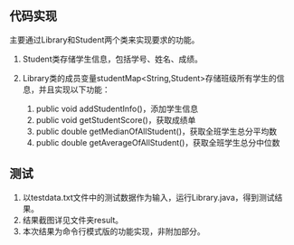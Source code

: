 ## 代码实现

主要通过Library和Student两个类来实现要求的功能。

1. Student类存储学生信息，包括学号、姓名、成绩。

2. Library类的成员变量studentMap<String,Student>存储班级所有学生的信息，并且实现以下功能：

   1. public void addStudentInfo()，添加学生信息
   2. public void getStudentScore()，获取成绩单
   3. public double getMedianOfAllStudent()，获取全班学生总分平均数
   4. public double getAverageOfAllStudent()，获取全班学生总分中位数

   

## 测试

1. 以testdata.txt文件中的测试数据作为输入，运行Library.java，得到测试结果。
2. 结果截图详见文件夹result。
3. 本次结果为命令行模式版的功能实现，非附加部分。



